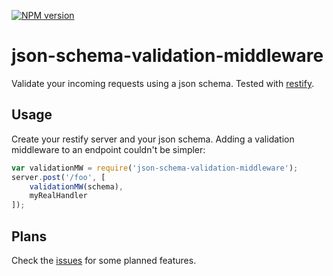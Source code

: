 [![NPM version](https://badge.fury.io/js/json-schema-validation-middleware.svg)](http://badge.fury.io/js/json-schema-validation-middleware)

# json-schema-validation-middleware
Validate your incoming requests using a json schema.
Tested with [restify](http://mcavage.me/node-restify/).

## Usage
Create your restify server and your json schema.
Adding a validation middleware to an endpoint couldn't be simpler:

```javascript
var validationMW = require('json-schema-validation-middleware');
server.post('/foo', [
    validationMW(schema),
    myRealHandler
]);
```

## Plans
Check the [issues](https://github.com/jwoudenberg/json-schema-validation-middleware/issues?q=is%3Aopen+is%3Aissue+label%3Aenhancement) for some planned features.

